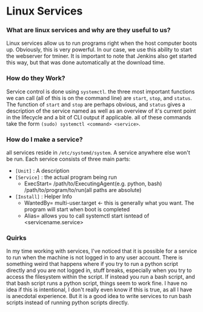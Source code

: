 # Linux Services 

### What are linux services and why are they useful to us?

Linux services allow us to run programs right when the host computer boots up. Obviously, this is very powerful.
In our case, we use this ability to start the webserver for tminer. It is important to note that Jenkins also
get started this way, but that was done automatically at the download time. 

### How do they Work?

Service control is done using `systemctl`. the three most important functions we can call (all of this is on the 
command line) are `start`, `stop`, and `status`. The function of `start` and `stop` are perhaps obvious, and `status` gives a description
of the service named as well as an overview of it's current point in the lifecycle and a bit of CLI output if
applicable. all of these commands take the form `(sudo) systemctl <command> <service>`.

### How do I make a service?

all services reside in `/etc/systemd/system`. A service anywhere else won't be run. Each service consists of three
main parts:
- `[Unit]` : A description
- `[Service]` : the actual program being run
     - ExecStart= /path/to/ExecutingAgent(e.g. python, bash) /path/to/program/to/run(all paths are absolute)
- `[Install]` : Helper Info
     - WantedBy= multi-user.target <- this is generally what you want. The program will start when boot is completed
     - Alias= allows you to call systemctl start <servicename> isntead of <servicename.service>

### Quirks

In my time working with services, I've noticed that it is possible for a service to run when the machine is not logged
in to any user account. There is something weird that happens where if you try to run a python script directly and you
are not logged in, stuff breaks, especially when you try to access the filesystem within the script. If instead you 
run a bash script, and that bash script runs a python script, things seem to work fine. I have no idea if this is 
intentional, I don't really even know if this is true, as all I have is anecdotal experience. But it is a good idea
to write services to run bash scripts instead of running python scripts directly.

